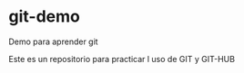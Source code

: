 git-demo
========

Demo para aprender git

Este es un repositorio para practicar l uso de GIT y GIT-HUB
